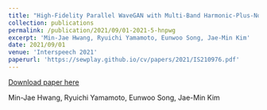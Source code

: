 ```yaml
---
title: "High-Fidelity Parallel WaveGAN with Multi-Band Harmonic-Plus-Noise Model"
collection: publications
permalink: /publication/2021/09/01-2021-5-hnpwg
excerpt: 'Min-Jae Hwang, Ryuichi Yamamoto, Eunwoo Song, Jae-Min Kim'
date: 2021/09/01
venue: 'Interspeech 2021'
paperurl: 'https://sewplay.github.io/cv/papers/2021/IS210976.pdf'
---
```


<a href='https://sewplay.github.io/cv/papers/2021/IS210976.pdf'>Download paper here</a>

Min-Jae Hwang, Ryuichi Yamamoto, Eunwoo Song, Jae-Min Kim
